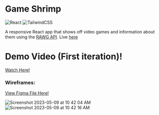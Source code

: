 # Game Shrimp
![React](https://img.shields.io/badge/react-%2320232a.svg?style=for-the-badge&logo=react&logoColor=%2361DAFB)
![TailwindCSS](https://img.shields.io/badge/tailwindcss-%2338B2AC.svg?style=for-the-badge&logo=tailwind-css&logoColor=white)

A responsive React app that shows off video games and information about them using the [RAWG API](https://rawg.io/apidocs).
Live [here](https://idev74.github.io/game-shrimp)

# Demo Video (First iteration)!
[Watch Here!](https://youtu.be/tYFYTAoKpUE)

### Wireframes: 
[View Figma File Here!](https://www.figma.com/file/Gz3KieVVLhTzW6Jwui7AcL/Game-Shrimp-Wireframes?node-id=0%3A1&t=Jd7VlTwTfLl4Y5fo-1)

![Screenshot 2023-05-09 at 10 42 04 AM](https://github.com/idev74/game-shrimp/assets/77900249/509cd339-6a39-48eb-b2e8-6deb3f04d603)
![Screenshot 2023-05-09 at 10 42 16 AM](https://github.com/idev74/game-shrimp/assets/77900249/d4a39371-0250-4349-9656-363e4dd7e024)
